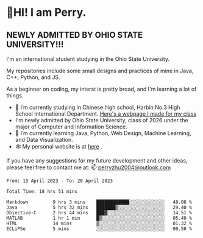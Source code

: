 # 🌄HI! I am Perry. <br> #
## NEWLY ADMITTED BY OHIO STATE UNIVERSITY!!! ##  
I'm an international student studying in the Ohio State University. <br>

My repositories include some small designs and practices of mine in Java, C++, Python, and JS. <br>

As a beginner on coding, my interst is pretty broad, and I'm learning a lot of things. <br>
- 🔭 I’m currently studying in Chinese high school, Harbin No.3 High School International Department. [Here's a webpage I made for my class](https://perry2004.github.io/weirdos/)
- I'm newly admitted by Ohio State University, class of 2026 under the major of Computer and Information Science. 
- 🌱 I’m currently learning Java, Python, Web Design, Machine Learning, and Data Visualization. 
- 🕸️ My personal website is at <a href="https://zhu-yp.cn">here</a> .  

If you have any suggestions for my future development and other ideas, please feel free to contact me at: 📫 [perryzhu2004@outlook.com](mailto:perryzhu2004@outlook.com)

<!--START_SECTION:waka-->

```text
From: 13 April 2023 - To: 20 April 2023

Total Time: 18 hrs 51 mins

Markdown         9 hrs 3 mins    ████████████░░░░░░░░░░░░░   48.08 %
Java             5 hrs 32 mins   ███████▒░░░░░░░░░░░░░░░░░   29.40 %
Objective-C      2 hrs 44 mins   ███▓░░░░░░░░░░░░░░░░░░░░░   14.51 %
MATLAB           1 hr 1 min      █▒░░░░░░░░░░░░░░░░░░░░░░░   05.40 %
HTML             14 mins         ▒░░░░░░░░░░░░░░░░░░░░░░░░   01.32 %
ECLiPSe          5 mins          ░░░░░░░░░░░░░░░░░░░░░░░░░   00.50 %
```

<!--END_SECTION:waka-->